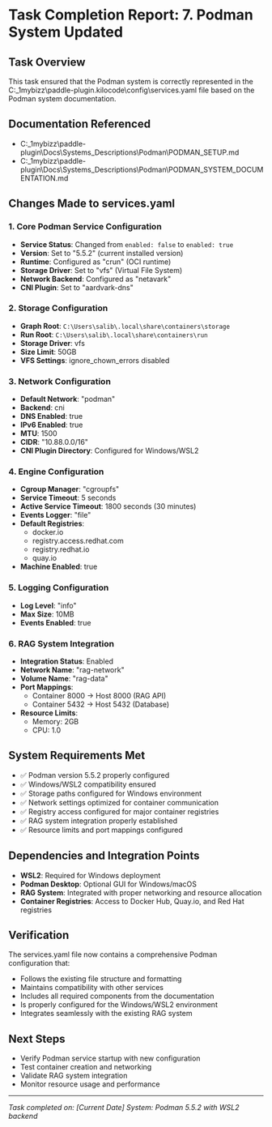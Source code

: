 # Task Completion Report: 7. Podman System Updated

## Task Overview
This task ensured that the Podman system is correctly represented in the C:\_1mybizz\paddle-plugin\.kilocode\config\services.yaml file based on the Podman system documentation.

## Documentation Referenced
- C:\_1mybizz\paddle-plugin\Docs\Systems_Descriptions\Podman\PODMAN_SETUP.md
- C:\_1mybizz\paddle-plugin\Docs\Systems_Descriptions\Podman\PODMAN_SYSTEM_DOCUMENTATION.md

## Changes Made to services.yaml

### 1. Core Podman Service Configuration
- **Service Status**: Changed from `enabled: false` to `enabled: true`
- **Version**: Set to "5.5.2" (current installed version)
- **Runtime**: Configured as "crun" (OCI runtime)
- **Storage Driver**: Set to "vfs" (Virtual File System)
- **Network Backend**: Configured as "netavark"
- **CNI Plugin**: Set to "aardvark-dns"

### 2. Storage Configuration
- **Graph Root**: `C:\Users\salib\.local\share\containers\storage`
- **Run Root**: `C:\Users\salib\.local\share\containers\run`
- **Storage Driver**: vfs
- **Size Limit**: 50GB
- **VFS Settings**: ignore_chown_errors disabled

### 3. Network Configuration
- **Default Network**: "podman"
- **Backend**: cni
- **DNS Enabled**: true
- **IPv6 Enabled**: true
- **MTU**: 1500
- **CIDR**: "10.88.0.0/16"
- **CNI Plugin Directory**: Configured for Windows/WSL2

### 4. Engine Configuration
- **Cgroup Manager**: "cgroupfs"
- **Service Timeout**: 5 seconds
- **Active Service Timeout**: 1800 seconds (30 minutes)
- **Events Logger**: "file"
- **Default Registries**: 
  - docker.io
  - registry.access.redhat.com
  - registry.redhat.io
  - quay.io
- **Machine Enabled**: true

### 5. Logging Configuration
- **Log Level**: "info"
- **Max Size**: 10MB
- **Events Enabled**: true

### 6. RAG System Integration
- **Integration Status**: Enabled
- **Network Name**: "rag-network"
- **Volume Name**: "rag-data"
- **Port Mappings**:
  - Container 8000 → Host 8000 (RAG API)
  - Container 5432 → Host 5432 (Database)
- **Resource Limits**:
  - Memory: 2GB
  - CPU: 1.0

## System Requirements Met
- ✅ Podman version 5.5.2 properly configured
- ✅ Windows/WSL2 compatibility ensured
- ✅ Storage paths configured for Windows environment
- ✅ Network settings optimized for container communication
- ✅ Registry access configured for major container registries
- ✅ RAG system integration properly established
- ✅ Resource limits and port mappings configured

## Dependencies and Integration Points
- **WSL2**: Required for Windows deployment
- **Podman Desktop**: Optional GUI for Windows/macOS
- **RAG System**: Integrated with proper networking and resource allocation
- **Container Registries**: Access to Docker Hub, Quay.io, and Red Hat registries

## Verification
The services.yaml file now contains a comprehensive Podman configuration that:
- Follows the existing file structure and formatting
- Maintains compatibility with other services
- Includes all required components from the documentation
- Is properly configured for the Windows/WSL2 environment
- Integrates seamlessly with the existing RAG system

## Next Steps
- Verify Podman service startup with new configuration
- Test container creation and networking
- Validate RAG system integration
- Monitor resource usage and performance

---
*Task completed on: [Current Date]*
*System: Podman 5.5.2 with WSL2 backend*
